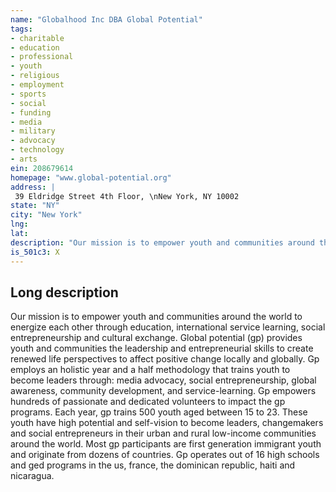 ```yaml
---
name: "Globalhood Inc DBA Global Potential"
tags:
- charitable
- education
- professional
- youth
- religious
- employment
- sports
- social
- funding
- media
- military
- advocacy
- technology
- arts
ein: 208679614
homepage: "www.global-potential.org"
address: |
 39 Eldridge Street 4th Floor, \nNew York, NY 10002
state: "NY"
city: "New York"
lng: 
lat: 
description: "Our mission is to empower youth and communities around the world to energize each other through education, international service learning, social entrepreneurship and cultural exchange. "
is_501c3: X
---
```


## Long description

Our mission is to empower youth and communities around the world to energize each other through education, international service learning, social entrepreneurship and cultural exchange. Global potential (gp) provides youth and communities the leadership and entrepreneurial skills to create renewed life perspectives to affect positive change locally and globally. Gp employs an holistic year and a half methodology that trains youth to become leaders through: media advocacy, social entrepreneurship, global awareness, community development, and service-learning. Gp empowers hundreds of passionate and dedicated volunteers to impact the gp programs. Each year, gp trains 500 youth aged between 15 to 23. These youth have high potential and self-vision to become leaders, changemakers and social entrepreneurs in their urban and rural low-income communities around the world. Most gp participants are first generation immigrant youth and originate from dozens of countries. Gp operates out of 16 high schools and ged programs in the us, france, the dominican republic, haiti and nicaragua. 
